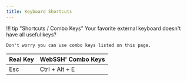 ```yaml
---
title: Keyboard Shortcuts
---
```


!!! tip "Shortcuts / Combo Keys"
    Your favorite external keyboard doesn't have all useful keys? 

    Don't worry you can use combo keys listed on this page.

| Real Key | WebSSH' Combo Keys |
| --- | --- |
| Esc | Ctrl + Alt + E |